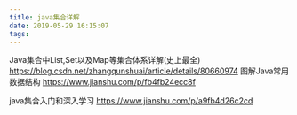 ```yaml
---
title: java集合详解
date: 2019-05-29 16:15:07
tags:
---
```


Java集合中List,Set以及Map等集合体系详解(史上最全)
https://blog.csdn.net/zhangqunshuai/article/details/80660974
图解Java常用数据结构
https://www.jianshu.com/p/fb4fb24ecc8f

java集合入门和深入学习
https://www.jianshu.com/p/a9fb4d26c2cd
